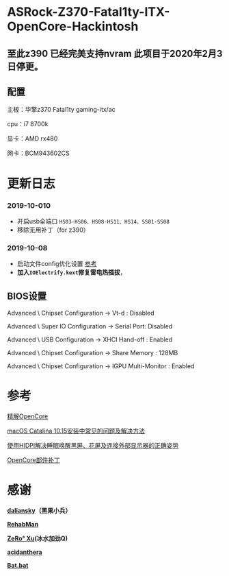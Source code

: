# ASRock-Z370-Fatal1ty-ITX-OpenCore-Hackintosh

## 至此z390 已经完美支持nvram 此项目于2020年2月3日停更。

## 配置

主板：华擎z370 Fatal1ty gaming-itx/ac

cpu：i7 8700k

显卡：AMD rx480

网卡：BCM943602CS


# 更新日志

### 2019-10-010
* 开启usb全端口
`HS03-HS06、HS08-HS11、HS14、SS01-SS08`
* 移除无用补丁（for z390）

### 2019-10-08
* 启动文件config优化设置 [参考](https://insanelymacdiscord.github.io/Getting-Started-With-OpenCore/)
* **加入`IOElectrify.kext`修复雷电热插拔**，


## BIOS设置

Advanced \ Chipset Configuration → Vt-d : Disabled

Advanced \ Super IO Configuration → Serial Port: Disabled

Advanced \ USB Configuration → XHCI Hand-off : Enabled

Advanced \ Chipset Configuration → Share Memory : 128MB

Advanced \ Chipset Configuration → IGPU Multi-Monitor : Enabled


# 参考
[精解OpenCore](https://blog.daliansky.net/OpenCore-BootLoader.html)

[macOS Catalina 10.15安装中常见的问题及解决方法](https://blog.daliansky.net/Common-problems-and-solutions-in-macOS-Catalina-10.15-installation.html)

[使用HIDPI解决睡眠唤醒黑屏、花屏及连接外部显示器的正确姿势](https://blog.daliansky.net/Use-HIDPI-to-solve-sleep-wake-up-black-screen,-Huaping-and-connect-the-external-monitor-the-correct-posture.html)

[OpenCore部件补丁](https://github.com/daliansky/OC-little)


# 感谢
**[daliansky](https://github.com/daliansky)（黑果小兵）**

**[RehabMan](https://bitbucket.org/RehabMan/)**

**[ZeRo° Xu](https://github.com/xzhih)(冰水加劲Q)**

**[acidanthera](https://github.com/acidanthera/OpenCorePkg)**

**[Bat.bat](https://github.com/williambj1)**
